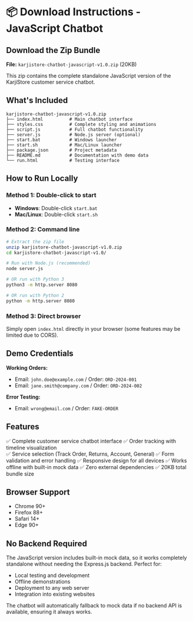 # 📦 Download Instructions - JavaScript Chatbot

## Download the Zip Bundle

**File:** `karjistore-chatbot-javascript-v1.0.zip` (20KB)

This zip contains the complete standalone JavaScript version of the KarjiStore customer service chatbot.

## What's Included

```
karjistore-chatbot-javascript-v1.0.zip
├── index.html          # Main chatbot interface
├── styles.css          # Complete styling and animations  
├── script.js           # Full chatbot functionality
├── server.js           # Node.js server (optional)
├── start.bat           # Windows launcher
├── start.sh            # Mac/Linux launcher  
├── package.json        # Project metadata
├── README.md           # Documentation with demo data
└── run.html            # Testing interface
```

## How to Run Locally

### Method 1: Double-click to start
- **Windows**: Double-click `start.bat`
- **Mac/Linux**: Double-click `start.sh`

### Method 2: Command line
```bash
# Extract the zip file
unzip karjistore-chatbot-javascript-v1.0.zip
cd karjistore-chatbot-javascript-v1.0/

# Run with Node.js (recommended)
node server.js

# OR run with Python 3
python3 -m http.server 8080

# OR run with Python 2  
python -m http.server 8080
```

### Method 3: Direct browser
Simply open `index.html` directly in your browser (some features may be limited due to CORS).

## Demo Credentials

**Working Orders:**
- Email: `john.doe@example.com` / Order: `ORD-2024-001` 
- Email: `jane.smith@company.com` / Order: `ORD-2024-002`

**Error Testing:**
- Email: `wrong@email.com` / Order: `FAKE-ORDER`

## Features

✅ Complete customer service chatbot interface
✅ Order tracking with timeline visualization  
✅ Service selection (Track Order, Returns, Account, General)
✅ Form validation and error handling
✅ Responsive design for all devices
✅ Works offline with built-in mock data
✅ Zero external dependencies
✅ 20KB total bundle size

## Browser Support

- Chrome 90+
- Firefox 88+ 
- Safari 14+
- Edge 90+

## No Backend Required

The JavaScript version includes built-in mock data, so it works completely standalone without needing the Express.js backend. Perfect for:

- Local testing and development
- Offline demonstrations  
- Deployment to any web server
- Integration into existing websites

The chatbot will automatically fallback to mock data if no backend API is available, ensuring it always works.